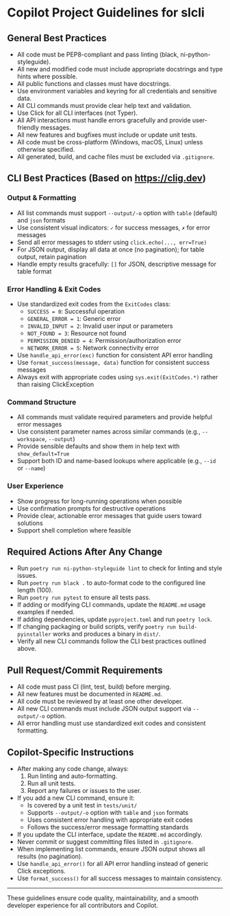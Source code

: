 # Copilot Project Guidelines for slcli

## General Best Practices

- All code must be PEP8-compliant and pass linting (black, ni-python-styleguide).
- All new and modified code must include appropriate docstrings and type hints where possible.
- All public functions and classes must have docstrings.
- Use environment variables and keyring for all credentials and sensitive data.
- All CLI commands must provide clear help text and validation.
- Use Click for all CLI interfaces (not Typer).
- All API interactions must handle errors gracefully and provide user-friendly messages.
- All new features and bugfixes must include or update unit tests.
- All code must be cross-platform (Windows, macOS, Linux) unless otherwise specified.
- All generated, build, and cache files must be excluded via `.gitignore`.

## CLI Best Practices (Based on https://clig.dev)

### Output & Formatting
- All list commands must support `--output/-o` option with `table` (default) and `json` formats
- Use consistent visual indicators: `✓` for success messages, `✗` for error messages  
- Send all error messages to stderr using `click.echo(..., err=True)`
- For JSON output, display all data at once (no pagination); for table output, retain pagination
- Handle empty results gracefully: `[]` for JSON, descriptive message for table format

### Error Handling & Exit Codes
- Use standardized exit codes from the `ExitCodes` class:
  - `SUCCESS = 0`: Successful operation
  - `GENERAL_ERROR = 1`: Generic error
  - `INVALID_INPUT = 2`: Invalid user input or parameters
  - `NOT_FOUND = 3`: Resource not found
  - `PERMISSION_DENIED = 4`: Permission/authorization error
  - `NETWORK_ERROR = 5`: Network connectivity error
- Use `handle_api_error(exc)` function for consistent API error handling
- Use `format_success(message, data)` function for consistent success messages
- Always exit with appropriate codes using `sys.exit(ExitCodes.*)` rather than raising ClickException

### Command Structure
- All commands must validate required parameters and provide helpful error messages
- Use consistent parameter names across similar commands (e.g., `--workspace`, `--output`)
- Provide sensible defaults and show them in help text with `show_default=True`
- Support both ID and name-based lookups where applicable (e.g., `--id` or `--name`)

### User Experience
- Show progress for long-running operations when possible
- Use confirmation prompts for destructive operations
- Provide clear, actionable error messages that guide users toward solutions
- Support shell completion where feasible

## Required Actions After Any Change

- Run `poetry run ni-python-styleguide lint` to check for linting and style issues.
- Run `poetry run black .` to auto-format code to the configured line length (100).
- Run `poetry run pytest` to ensure all tests pass.
- If adding or modifying CLI commands, update the `README.md` usage examples if needed.
- If adding dependencies, update `pyproject.toml` and run `poetry lock`.
- If changing packaging or build scripts, verify `poetry run build-pyinstaller` works and produces a binary in `dist/`.
- Verify all new CLI commands follow the CLI best practices outlined above.

## Pull Request/Commit Requirements

- All code must pass CI (lint, test, build) before merging.
- All new features must be documented in `README.md`.
- All code must be reviewed by at least one other developer.
- All new CLI commands must include JSON output support via `--output/-o` option.
- All error handling must use standardized exit codes and consistent formatting.

## Copilot-Specific Instructions

- After making any code change, always:
  1. Run linting and auto-formatting.
  2. Run all unit tests.
  3. Report any failures or issues to the user.
- If you add a new CLI command, ensure it:
  - Is covered by a unit test in `tests/unit/`
  - Supports `--output/-o` option with `table` and `json` formats
  - Uses consistent error handling with appropriate exit codes
  - Follows the success/error message formatting standards
- If you update the CLI interface, update the `README.md` accordingly.
- Never commit or suggest committing files listed in `.gitignore`.
- When implementing list commands, ensure JSON output shows all results (no pagination).
- Use `handle_api_error()` for all API error handling instead of generic Click exceptions.
- Use `format_success()` for all success messages to maintain consistency.

---

These guidelines ensure code quality, maintainability, and a smooth developer experience for all contributors and Copilot.
